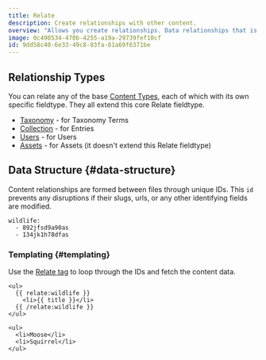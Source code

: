 ```yaml
---
title: Relate
description: Create relationships with other content.
overview: "Allows you create relationships. Data relationships that is, this doesn't help your online dating game much, if at all."
image: 0c490534-470b-4255-a19a-29739fef10cf
id: 9dd58c40-6e33-49c8-83fa-61a69f6371be
---
```

## Relationship Types

You can relate any of the base [Content Types](/guides/content-types), each of which with its own specific fieldtype. They all extend this core Relate fieldtype.

- [Taxonomy](/reference/fieldtypes/taxonomy) - for Taxonomy Terms
- [Collection](/reference/fieldtypes/collection) - for Entries
- [Users](/reference/fieldtypes/users) - for Users
- [Assets](/reference/fieldtypes/assets) - for Assets (it doesn't extend this Relate fieldtype)

## Data Structure {#data-structure}

Content relationships are formed between files through unique IDs. This `id` prevents any disruptions if their slugs, urls, or any other identifying fields are modified.

``` .language-yaml
wildlife:
  - 892jfsd9a90as
  - 134jk1h78dfas
```

### Templating {#templating}

Use the [Relate tag](/reference/tags/relate) to loop through the IDs and fetch the content data.

```
<ul>
  {{ relate:wildlife }}
    <li>{{ title }}</li>
  {{ /relate:wildlife }}
</ul>
```

``` .language-output
<ul>
  <li>Moose</li>
  <li>Squirrel</li>
</ul>
```
